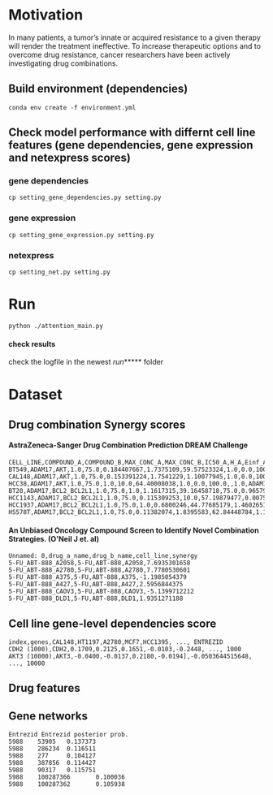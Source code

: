 # Motivation

In many patients, a tumor’s innate or acquired resistance to a given therapy will render the treatment ineffective. To increase therapeutic options and to overcome drug resistance, cancer researchers have been actively investigating drug combinations.

## Build environment (dependencies)
```
conda env create -f environment.yml
```

## Check model performance with differnt cell line features (gene dependencies, gene expression and netexpress scores)
### gene dependencies
```
cp setting_gene_dependencies.py setting.py
```

### gene expression
```
cp setting_gene_expression.py setting.py
```

### netexpress
```
cp setting_net.py setting.py
```

# Run 
```
python ./attention_main.py
```
#### check results
check the logfile in the newest _run_***** folder

# Dataset

## Drug combination Synergy scores

#### AstraZeneca-Sanger Drug Combination Prediction DREAM Challenge

```
CELL_LINE,COMPOUND_A,COMPOUND_B,MAX_CONC_A,MAX_CONC_B,IC50_A,H_A,Einf_A,IC50_B,H_B,Einf_B,SYNERGY_SCORE,QA,COMBINATION_ID
BT549,ADAM17,AKT,1.0,75.0,0.184407667,1.7375109,59.57523324,1.0,0.0,100.0,,1.0,ADAM17.AKT
CAL148,ADAM17,AKT,1.0,75.0,0.153391224,1.7541229,1.10077945,1.0,0.0,100.0,,1.0,ADAM17.AKT
HCC38,ADAM17,AKT,1.0,75.0,1.0,10.0,64.40008038,1.0,0.0,100.0,,1.0,ADAM17.AKT
BT20,ADAM17,BCL2_BCL2L1,1.0,75.0,1.0,1.1617315,39.16458718,75.0,0.9657921,70.9150332,,1.0,ADAM17.BCL2_BCL2L1
HCC1143,ADAM17,BCL2_BCL2L1,1.0,75.0,0.115309253,10.0,57.19879477,0.0075,0.1,80.12808895,,1.0,ADAM17.BCL2_BCL2L1
HCC1937,ADAM17,BCL2_BCL2L1,1.0,75.0,1.0,0.6800246,44.77685179,1.460265179,0.8454861,93.47342327,,1.0,ADAM17.BCL2_BCL2L1
HS578T,ADAM17,BCL2_BCL2L1,1.0,75.0,0.11382074,1.8395583,62.84448784,1.188576126,0.2080817,78.96791015,,1.0,ADAM17.BCL2_BCL2L1
```

#### An Unbiased Oncology Compound Screen to Identify Novel Combination Strategies. (O'Neil J et. al)

```
Unnamed: 0,drug_a_name,drug_b_name,cell_line,synergy
5-FU_ABT-888_A2058,5-FU,ABT-888,A2058,7.6935301658
5-FU_ABT-888_A2780,5-FU,ABT-888,A2780,7.7780530601
5-FU_ABT-888_A375,5-FU,ABT-888,A375,-1.1985054379
5-FU_ABT-888_A427,5-FU,ABT-888,A427,2.5956844375
5-FU_ABT-888_CAOV3,5-FU,ABT-888,CAOV3,-5.1399712212
5-FU_ABT-888_DLD1,5-FU,ABT-888,DLD1,1.9351271188
```

## Cell line gene-level dependencies score

```
index,genes,CAL148,HT1197,A2780,MCF7,HCC1395, ..., ENTREZID
CDH2 (1000),CDH2,0.1709,0.2125,0.1651,-0.0103,-0.2448, ..., 1000
AKT3 (10000),AKT3,-0.0400,-0.0137,0.2180,-0.0194],-0.0503644515648, ..., 10000
```

## Drug features


## Gene networks

```
Entrezid Entrezid posterior prob.
5988    53905   0.137373
5988    286234  0.116511
5988    277     0.104127
5988    387856  0.114427
5988    90317   0.115751
5988    100287366       0.100036
5988    100287362       0.105938
```
